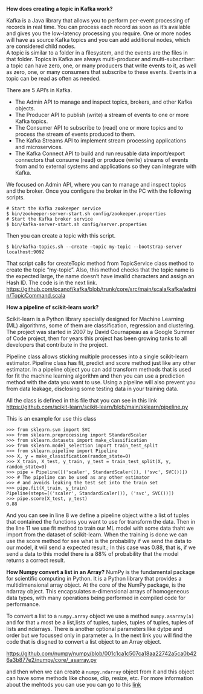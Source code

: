 **How does creating a topic in Kafka work?**

Kafka is a Java library that allows you to perform per-event processing of records in real time. You can process each record as soon as it’s available and gives you the low-latency processing you require. One or more nodes will have as source Kafka topics and you can add additional nodes, which are considered child nodes.  
A topic is similar to a folder in a filesystem, and the events are the files in that folder. Topics in Kafka are always multi-producer and multi-subscriber: a topic can have zero, one, or many producers that write events to it, as well as zero, one, or many consumers that subscribe to these events. Events in a topic can be read as often as needed. 

There are 5 API’s in Kafka. 
- The Admin API to manage and inspect topics, brokers, and other Kafka objects. 
- The Producer API to publish (write) a stream of events to one or more Kafka topics. 
- The Consumer API to subscribe to (read) one or more topics and to process the stream of events produced to them. 
- The Kafka Streams API to implement stream processing applications and microservices. 
- The Kafka Connect API to build and run reusable data import/export connectors that consume (read) or produce (write) streams of events from and to external systems and applications so they can integrate with Kafka. 

We focused on Admin API, where you can to manage and inspect topics and the broker. Once you configure the broker in the PC with the following scripts. 

```
# Start the Kafka zookeeper service 
$ bin/zookeeper-server-start.sh config/zookeeper.properties 
# Start the Kafka broker service 
$ bin/kafka-server-start.sh config/server.properties 
``` 

Then you can create a topic with this script. 

```
$ bin/kafka-topics.sh --create –topic my-topic --bootstrap-server localhost:9092 
```

That script calls for createTopic method from TopicService class method to create the topic “my-topic”. Also, this method checks that the topic name is the expected large, the name doesn’t have invalid characters and assign an Hash ID. The code is in the next link. 
https://github.com/pcanof/kafka/blob/trunk/core/src/main/scala/kafka/admin/TopicCommand.scala 
 
 
**How a pipeline of scikit-learn work?**

Scikit-learn is a Python library specially designed for Machine Learning (ML) algorithms, some of them are classification, regression and clustering. The project was started in 2007 by David Cournapeau as a Google Summer of Code project, then for years this project has been growing tanks to all developers that contribute in the project.  

Pipeline class allows sticking multiple processes into a single scikit-learn estimator. Pipeline class has fit, predict and score method just like any other estimator. In a pipeline object you can add transform methods that is used for fit the machine learning algorithm and then you can use a prediction method with the data you want to use. Using a pipeline will also prevent you from data leakage, disclosing some testing data in your training data. 

All the class is defined in this file that you can see in this link 
https://github.com/scikit-learn/scikit-learn/blob/main/sklearn/pipeline.py 

This is an example for use this class 

```
>>> from sklearn.svm import SVC
>>> from sklearn.preprocessing import StandardScaler
>>> from sklearn.datasets import make_classification
>>> from sklearn.model_selection import train_test_split
>>> from sklearn.pipeline import Pipeline
>>> X, y = make_classification(random_state=0)
>>> X_train, X_test, y_train, y_test = train_test_split(X, y, random_state=0)
>>> pipe = Pipeline([('scaler', StandardScaler()), ('svc', SVC())])
>>> # The pipeline can be used as any other estimator
>>> # and avoids leaking the test set into the train set
>>> pipe.fit(X_train, y_train)
Pipeline(steps=[('scaler', StandardScaler()), ('svc', SVC())])
>>> pipe.score(X_test, y_test)
0.88
```

And you can see in line 8 we define a pipeline object withe a list of tuples that contained the functions you want to use for transform the data. Then in the line 11 we use fit method to train our ML model with some data thaht we import from the dataset of scikit-learn. When the training is done we can use the score method for see what is the probability if we send the data to our model, it wiil send a expected result.; In this case was 0.88, that is, if we send a data to this model there is a 88% of probability that the model returns a correct result.

**How Numpy convert a list in an Array?**
NumPy is the fundamental package for scientific computing in Python. It is a Python library that provides a multidimensional array object. At the core of the NumPy package, is the ndarray object. This encapsulates n-dimensional arrays of homogeneous data types, with many operations being performed in compiled code for performance.

To convert a list to a ```numpy.array``` object we use a method ```numpy.asarray(a)``` and for that ```a``` most be a list,lists of tuples, tuples, tuples of tuples, tuples of lists and ndarrays. There is another optional parameters like dytpe and order but we focussed only in parameter ```a```.
In the next link you will find the code that is disgned to convert a list object to an Array object. 

https://github.com/numpy/numpy/blob/001c1ca1c507ca18aa22742a5ca0b426a3b877e2/numpy/core/_asarray.py

and then when we can create a ```numpy.ndarray``` object from it and this object can have some methods like choose, clip, resize, etc. For more information about the mehtods you can use you can go to this [link](https://numpy.org/doc/stable/reference/generated/numpy.ndarray.html)